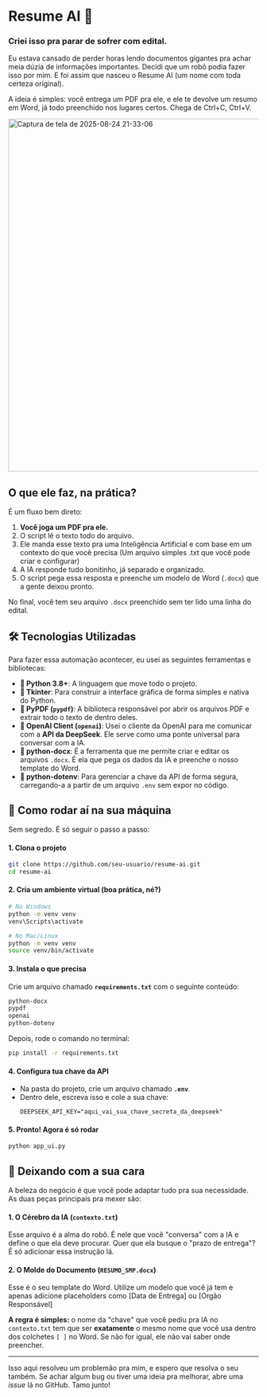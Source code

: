 # Resume AI 🤖

### Criei isso pra parar de sofrer com edital.

Eu estava cansado de perder horas lendo documentos gigantes pra achar meia dúzia de informações importantes. Decidi que um robô podia fazer isso por mim. E foi assim que nasceu o Resume AI (um nome com toda certeza original).

A ideia é simples: você entrega um PDF pra ele, e ele te devolve um resumo em Word, já todo preenchido nos lugares certos. Chega de Ctrl+C, Ctrl+V.

<img width="818" height="709" alt="Captura de tela de 2025-08-24 21-33-06" src="https://github.com/user-attachments/assets/18089097-c93f-4cea-bc8a-7d06ed8bfa5f" />

## O que ele faz, na prática?

É um fluxo bem direto:

1.  **Você joga um PDF pra ele.**
2.  O script lê o texto todo do arquivo.
3.  Ele manda esse texto pra uma Inteligência Artificial e com base em um contexto do que você precisa (Um arquivo simples .txt que você pode criar e configurar)
4.  A IA responde tudo bonitinho, já separado e organizado.
5.  O script pega essa resposta e preenche um modelo de Word (`.docx`) que a gente deixou pronto.

No final, você tem seu arquivo `.docx` preenchido sem ter lido uma linha do edital.

## 🛠️ Tecnologias Utilizadas

Para fazer essa automação acontecer, eu usei as seguintes ferramentas e bibliotecas:

  * **🐍 Python 3.8+**: A linguagem que move todo o projeto.
  * **🎨 Tkinter**: Para construir a interface gráfica de forma simples e nativa do Python.
  * **📄 PyPDF (`pypdf`)**: A biblioteca responsável por abrir os arquivos PDF e extrair todo o texto de dentro deles.
  * **🤖 OpenAI Client (`openai`)**: Usei o cliente da OpenAI para me comunicar com a **API da DeepSeek**. Ele serve como uma ponte universal para conversar com a IA.
  * **📝 python-docx**: É a ferramenta que me permite criar e editar os arquivos `.docx`. É ela que pega os dados da IA e preenche o nosso template do Word.
  * **🔑 python-dotenv**: Para gerenciar a chave da API de forma segura, carregando-a a partir de um arquivo `.env` sem expor no código.

## 🚀 Como rodar aí na sua máquina

Sem segredo. É só seguir o passo a passo:

#### 1\. Clona o projeto

```bash
git clone https://github.com/seu-usuario/resume-ai.git
cd resume-ai
```

#### 2\. Cria um ambiente virtual (boa prática, né?)

```bash
# No Windows
python -m venv venv
venv\Scripts\activate

# No Mac/Linux
python -m venv venv
source venv/bin/activate
```

#### 3\. Instala o que precisa

Crie um arquivo chamado **`requirements.txt`** com o seguinte conteúdo:

```txt
python-docx
pypdf
openai
python-dotenv
```

Depois, rode o comando no terminal:

```bash
pip install -r requirements.txt
```

#### 4\. Configura tua chave da API

  * Na pasta do projeto, crie um arquivo chamado **`.env`**.
  * Dentro dele, escreva isso e cole a sua chave:
    ```
    DEEPSEEK_API_KEY="aqui_vai_sua_chave_secreta_da_deepseek"
    ```

#### 5\. Pronto\! Agora é só rodar

```bash
python app_ui.py
```

## 🎨 Deixando com a sua cara

A beleza do negócio é que você pode adaptar tudo pra sua necessidade. As duas peças principais pra mexer são:

#### 1\. O Cérebro da IA (`contexto.txt`)

Esse arquivo é a alma do robô. É nele que você "conversa" com a IA e define o que ela deve procurar. Quer que ela busque o "prazo de entrega"? É só adicionar essa instrução lá.

#### 2\. O Molde do Documento (`RESUMO_SMP.docx`)

Esse é o seu template do Word. Utilize um modelo que você já tem e apenas adicione placeholders como [Data de Entrega] ou [Orgão Responsável]

**A regra é simples:** o nome da "chave" que você pediu pra IA no `contexto.txt` tem que ser **exatamente** o mesmo nome que você usa dentro dos colchetes `[ ]` no Word. Se não for igual, ele não vai saber onde preencher.

-----

Isso aqui resolveu um problemão pra mim, e espero que resolva o seu também. Se achar algum bug ou tiver uma ideia pra melhorar, abre uma *issue* lá no GitHub. Tamo junto\!
